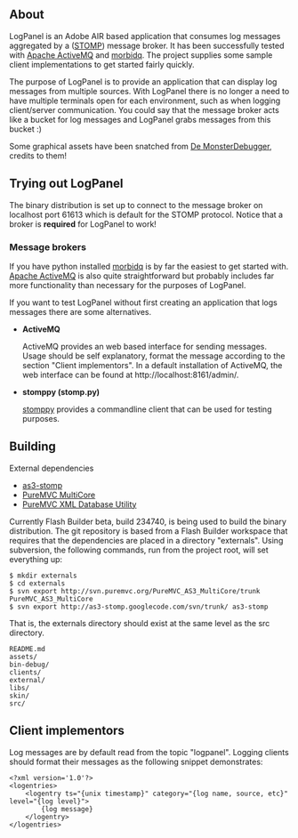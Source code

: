 ## About ##

LogPanel is an Adobe AIR based application that consumes log messages
aggregated by a ([STOMP][]) message broker. It has been successfully tested
with [Apache ActiveMQ][] and [morbidq][]. The project supplies some sample
client implementations to get started fairly quickly.

The purpose of LogPanel is to provide an application that can display log
messages from multiple sources. With LogPanel there is no longer a need to
have multiple terminals open for each environment, such as when logging
client/server communication. You could say that the message broker acts like
a bucket for log messages and LogPanel grabs messages from this bucket :)

Some graphical assets have been snatched from [De MonsterDebugger][], credits
to them!

[STOMP]: http://stomp.codehaus.org/
[Apache ActiveMQ]: http://activemq.apache.org/
[morbidq]: http://www.morbidq.com/
[De MonsterDebugger]: http://demonsterdebugger.com


## Trying out LogPanel ##

The binary distribution is set up to connect to the message broker on
localhost port 61613 which is default for the STOMP protocol. Notice that
a broker is **required** for LogPanel to work!


### Message brokers ###

If you have python installed [morbidq][] is by far the easiest to get
started with. [Apache ActiveMQ][] is also quite straightforward but probably
includes far more functionality than necessary for the purposes of LogPanel. 

If you want to test LogPanel without first creating an application that
logs messages there are some alternatives.

   - **ActiveMQ**

     ActiveMQ provides an web based interface for sending messages. Usage
     should be self explanatory, format the message according to the section
     "Client implementors". In a default installation of ActiveMQ, the web
     interface can be found at http://localhost:8161/admin/.

   - **stomppy (stomp.py)**

     [stomppy](http://code.google.com/p/stomppy/) provides a commandline
     client that can be used for testing purposes.


## Building ##

External dependencies

   - [as3-stomp](http://code.google.com/p/as3-stomp/)
   - [PureMVC MultiCore](http://trac.puremvc.org/PureMVC_AS3_MultiCore)
   - [PureMVC XML Database Utility](http://trac.puremvc.org/Utility_AS3_AIR_XMLDatabase)

Currently Flash Builder beta, build 234740, is being used to build the binary
distribution. The git repository is based from a Flash Builder workspace that
requires that the dependencies are placed in a directory "externals". Using
subversion, the following commands, run from the project root, will set
everything up:

	$ mkdir externals
	$ cd externals
	$ svn export http://svn.puremvc.org/PureMVC_AS3_MultiCore/trunk PureMVC_AS3_MultiCore
	$ svn export http://as3-stomp.googlecode.com/svn/trunk/ as3-stomp
	
That is, the externals directory should exist at the same level as the
src directory.

	README.md
	assets/
	bin-debug/
	clients/
	external/
	libs/
	skin/
	src/


## Client implementors ##

Log messages are by default read from the topic "logpanel". Logging clients
should format their messages as the following snippet demonstrates:

	<?xml version='1.0'?>
	<logentries>
		<logentry ts="{unix timestamp}" category="{log name, source, etc}" level="{log level}">
			{log message}
		</logentry>
	</logentries>